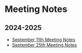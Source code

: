 # Meeting Notes

## 2024-2025

-   [September 11th Meeting Notes](./2024-2025/Sept11.md)
-   [September 25th Meeting Notes](./2024-2025/Sept25.md)
